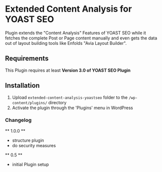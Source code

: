 # Extended Content Analysis for YOAST SEO

Plugin extends the "Content Analysis" Features of YOAST SEO while it fetches the complete Post or Page content manually and even gets the data out of layout building tools like Enfolds "Avia Layout Builder".


## Requirements

This Plugin requires at least **Version 3.0 of YOAST SEO Plugin**


## Installation

1. Upload `extended-content-analysis-yoastseo` folder to the `/wp-content/plugins/` directory
2. Activate the plugin through the 'Plugins' menu in WordPress


### Changelog

** 1.0.0 **
* structure plugin
* do security measures

** 0.5 **
* initial Plugin setup